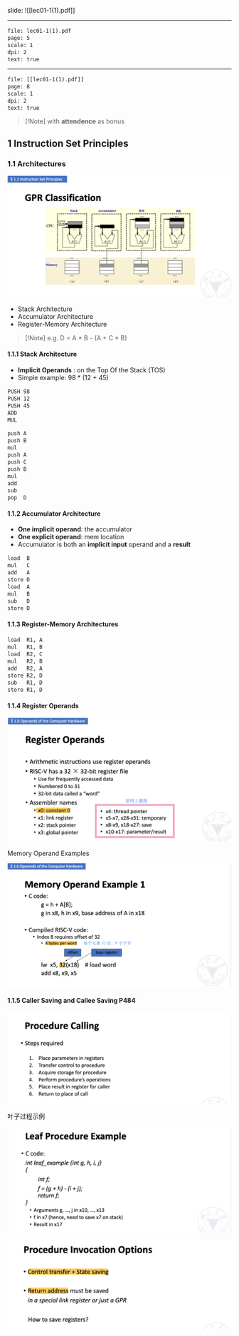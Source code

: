 slide: ![[lec01-1(1).pdf]]

----

```slide-note
file: lec01-1(1).pdf
page: 5
scale: 1
dpi: 2
text: true
```

----

```slide-note
file: [[lec01-1(1).pdf]]
page: 8
scale: 1
dpi: 2
text: true
```


> [!Note] with **attendence** as bonus

## 1 Instruction Set Principles

### 1.1 Architectures

![](../../assets/SYS2/SYS2GPRSpecification.png)

- Stack Architecture
- Accumulator Architecture
- Register-Memory Architecture

> [!Note] e.g. D = A \* B - (A + C \* B)


#### 1.1.1 **Stack** Architecture 

- **Implicit Operands** : on the Top Of the Stack (TOS)
- Simple example: 98 * (12 + 45) 

```assembly
PUSH 98
PUSH 12
PUSH 45
ADD
MUL
```

```assembly
push A
push B
mul
push A
push C
push B
mul
add
sub
pop  D
```

#### 1.1.2 Accumulator Architecture

- **One implicit operand**: the accumulator 
- **One explicit operand**: mem location
- Accumulator is both an **implicit input** operand and a **result**

```arm-asm
load  B
mul   C
add   A
store D
load  A
mul   B
sub   D
store D
```

#### 1.1.3 Register-Memory Architectures

```arm-asm
load  R1, A
mul   R1, B
load  R2, C
mul   R2, B
add   R2, A
store R2, D
sub   R1, D
store R1, D
```

#### 1.1.4 Register Operands

![](../../assets/SYS2/SYS2RegsiterOperand.png)

Memory Operand Examples

![](../../assets/SYS2/SYS2ISAPrinciple.png)


#### 1.1.5 Caller Saving and Callee Saving P484

![](../../assets/SYS2/SYS2ProcedureCall.png)

叶子过程示例

![](../../assets/SYS2/SYS2LeafProcedureExample.png)

![](../../assets/SYS2/SYS2ProcedureInvoke.png)

